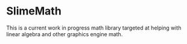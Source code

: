 # SlimeMath
 This is a current work in progress math library targeted at helping with linear algebra and other graphics engine math. 
